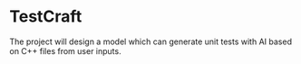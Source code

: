 # TestCraft
The project will design a model which can generate unit tests with AI based on C++ files from user inputs.
